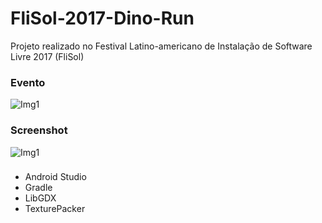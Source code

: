 # FliSol-2017-Dino-Run

Projeto realizado no Festival Latino-americano de Instalação de Software Livre 2017 (FliSol)

### Evento
![Img1](https://3.bp.blogspot.com/-O9G1RcvZ4Ak/WGujkDz0MmI/AAAAAAAATS0/NrRzwi6Kl5MjzE-Rrnbom5JfyL1caKFRQCLcB/s1600/flisol-logo.png "Filsol 2017")

### Screenshot
![Img1](https://ibb.co/eAtTD5 "Dino Run")

### 
- Android Studio
- Gradle
- LibGDX
- TexturePacker
